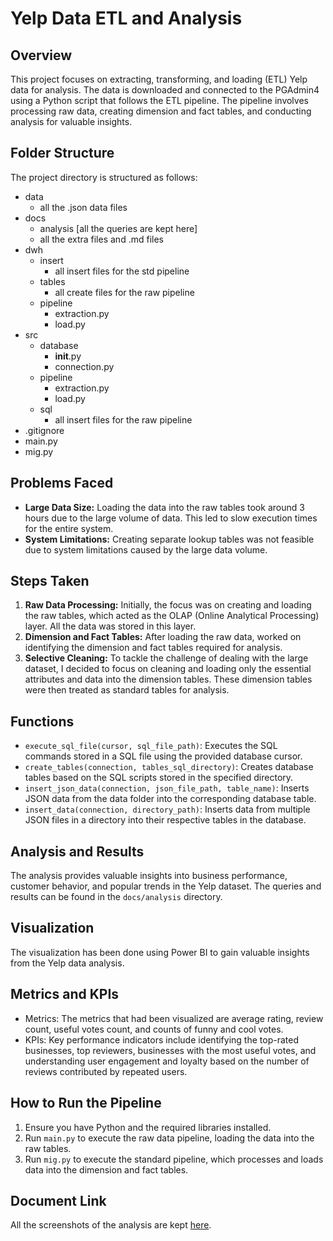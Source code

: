 # Yelp Data ETL and Analysis

## Overview
This project focuses on extracting, transforming, and loading (ETL) Yelp data for analysis. The data is downloaded and connected to the PGAdmin4 using a Python script that follows the ETL pipeline. The pipeline involves processing raw data, creating dimension and fact tables, and conducting analysis for valuable insights.

## Folder Structure
The project directory is structured as follows:

- data
  - all the .json data files
- docs
  - analysis [all the queries are kept here]
  - all the extra files and .md files
- dwh
    - insert
        - all insert files for the std pipeline
    - tables
      - all create files for the raw pipeline
    - pipeline
      - extraction.py
      - load.py
- src
  - database
     - __init__.py
     - connection.py
  - pipeline
     - extraction.py
     - load.py
  - sql
     - all insert files for the raw pipeline
- .gitignore
- main.py
- mig.py

## Problems Faced
- **Large Data Size:** Loading the data into the raw tables took around 3 hours due to the large volume of data. This led to slow execution times for the entire system.
- **System Limitations:** Creating separate lookup tables was not feasible due to system limitations caused by the large data volume.

## Steps Taken
1. **Raw Data Processing:** Initially, the focus was on creating and loading the raw tables, which acted as the OLAP (Online Analytical Processing) layer. All the data was stored in this layer.
2. **Dimension and Fact Tables:** After loading the raw data, worked on identifying the dimension and fact tables required for analysis.
3. **Selective Cleaning:** To tackle the challenge of dealing with the large dataset, I decided to focus on cleaning and loading only the essential attributes and data into the dimension tables. These dimension tables were then treated as standard tables for analysis.

## Functions
- `execute_sql_file(cursor, sql_file_path)`: Executes the SQL commands stored in a SQL file using the provided database cursor.
- `create_tables(connection, tables_sql_directory)`: Creates database tables based on the SQL scripts stored in the specified directory.
- `insert_json_data(connection, json_file_path, table_name)`: Inserts JSON data from the data folder into the corresponding database table.
- `insert_data(connection, directory_path)`: Inserts data from multiple JSON files in a directory into their respective tables in the database.

## Analysis and Results
The analysis provides valuable insights into business performance, customer behavior, and popular trends in the Yelp dataset. The queries and results can be found in the `docs/analysis` directory.

## Visualization
The visualization has been done using Power BI to gain valuable insights from the Yelp data analysis.

## Metrics and KPIs
- Metrics: The metrics that had been visualized are average rating, review count, useful votes count, and counts of funny and cool votes.
- KPIs: Key performance indicators include identifying the top-rated businesses, top reviewers, businesses with the most useful votes, and understanding user engagement and loyalty based on the number of reviews contributed by repeated users.

## How to Run the Pipeline
1. Ensure you have Python and the required libraries installed.
2. Run `main.py` to execute the raw data pipeline, loading the data into the raw tables.
3. Run `mig.py` to execute the standard pipeline, which processes and loads data into the dimension and fact tables.

## Document Link
All the screenshots of the analysis are kept [here](link_to_documentation).
